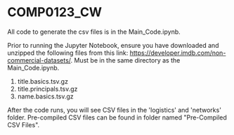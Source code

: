 # COMP0123_CW

All code to generate the csv files is in the Main_Code.ipynb. 

Prior to running the Jupyter Notebook, ensure you have downloaded and unzipped the following files from this link: https://developer.imdb.com/non-commercial-datasets/. Must be in the same directory as the Main_Code.ipynb.

1. title.basics.tsv.gz
2. title.principals.tsv.gz
3. name.basics.tsv.gz

After the code runs, you will see CSV files in the 'logistics' and 'networks' folder. Pre-compiled CSV files can be found in folder named "Pre-Compiled CSV Files". 
